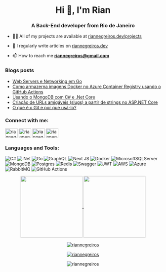 <h1 align="center">Hi 👋, I'm Rian</h1>
<h3 align="center">A Back-End developer from Rio de Janeiro</h3>

- 👨‍💻 All of my projects are available at [riannegreiros.dev/projects](https://www.riannegreiros.dev/projects)

- 📝 I regularly write articles on [riannegreiros.dev](https://www.riannegreiros.dev)

- 📫 How to reach me **riannegreiros@gmail.com**

### Blogs posts
<!-- BLOG-POST-LIST:START -->
- [Web Servers e Networking em Go](https://dev.to/riannegreiros/web-servers-e-networking-em-go-3l8h)
- [Como armazerna imagens Docker no Azure Container Registry usando o GitHub Actions](https://dev.to/riannegreiros/armazenando-imagens-docker-para-azure-container-registry-usando-o-github-actions-3lja)
- [Usando o MongoDB com C# e .Net Core](https://dev.to/riannegreiros/usando-o-mongodb-com-c-e-net-core-2651)
- [Criação de URLs amigáveis &lpar;slugs&rpar; a partir de strings no ASP.NET Core](https://dev.to/riannegreiros/criacao-de-urls-amigaveis-slugs-a-partir-de-strings-no-aspnet-core-2lp6)
- [O que é o Git e por que usá-lo?](https://dev.to/riannegreiros/o-que-e-o-git-e-por-que-usa-lo-419c)
<!-- BLOG-POST-LIST:END -->

<h3 align="left">Connect with me:</h3>
<p align="left">
<a href="https://dev.to/riannegreiros" target="blank"><img align="center" src="https://raw.githubusercontent.com/rahuldkjain/github-profile-readme-generator/master/src/images/icons/Social/devto.svg" alt="riannegreiros" height="30" width="40" /></a>
<a href="https://linkedin.com/in/riannegreiros" target="blank"><img align="center" src="https://raw.githubusercontent.com/rahuldkjain/github-profile-readme-generator/master/src/images/icons/Social/linked-in-alt.svg" alt="riannegreiros" height="30" width="40" /></a>
<a href="https://www.hackerrank.com/riannegreiros" target="blank"><img align="center" src="https://raw.githubusercontent.com/rahuldkjain/github-profile-readme-generator/master/src/images/icons/Social/hackerrank.svg" alt="riannegreiros" height="30" width="40" /></a>
<a href="https://www.leetcode.com/riannegreiros" target="blank"><img align="center" src="https://raw.githubusercontent.com/rahuldkjain/github-profile-readme-generator/master/src/images/icons/Social/leet-code.svg" alt="riannegreiros" height="30" width="40" /></a>
</p>

<h3 align="left">Languages and Tools:</h3>
<p align="left">
  
![C#](https://img.shields.io/badge/c%23-%23239120.svg?style=for-the-badge&logo=c-sharp&logoColor=white)
![.Net](https://img.shields.io/badge/.NET-5C2D91?style=for-the-badge&logo=.net&logoColor=white)
![Go](https://img.shields.io/badge/go-%2300ADD8.svg?style=for-the-badge&logo=go&logoColor=white)
![GraphQL](https://img.shields.io/badge/-GraphQL-E10098?style=for-the-badge&logo=graphql&logoColor=white)
![Next JS](https://img.shields.io/badge/Next-black?style=for-the-badge&logo=next.js&logoColor=white)
![Docker](https://img.shields.io/badge/docker-%230db7ed.svg?style=for-the-badge&logo=docker&logoColor=white)
![MicrosoftSQLServer](https://img.shields.io/badge/Microsoft%20SQL%20Server-CC2927?style=for-the-badge&logo=microsoft%20sql%20server&logoColor=white)
![MongoDB](https://img.shields.io/badge/MongoDB-%234ea94b.svg?style=for-the-badge&logo=mongodb&logoColor=white)
![Postgres](https://img.shields.io/badge/postgres-%23316192.svg?style=for-the-badge&logo=postgresql&logoColor=white)
![Redis](https://img.shields.io/badge/redis-%23DD0031.svg?style=for-the-badge&logo=redis&logoColor=white)
![Swagger](https://img.shields.io/badge/-Swagger-%23Clojure?style=for-the-badge&logo=swagger&logoColor=white)
![JWT](https://img.shields.io/badge/JWT-black?style=for-the-badge&logo=JSON%20web%20tokens)
![AWS](https://img.shields.io/badge/AWS-%23FF9900.svg?style=for-the-badge&logo=amazon-aws&logoColor=white)
![Azure](https://img.shields.io/badge/azure-%230072C6.svg?style=for-the-badge&logo=microsoftazure&logoColor=white)
![RabbitMQ](https://img.shields.io/badge/Rabbitmq-FF6600?style=for-the-badge&logo=rabbitmq&logoColor=white)
![GitHub Actions](https://img.shields.io/badge/github%20actions-%232671E5.svg?style=for-the-badge&logo=githubactions&logoColor=white)
</p>

<p align="center">
  <a href="https://github.com/anuraghazra/github-readme-stats">
  <img height=200 align="center" src="https://github-readme-stats.vercel.app/api?username=RianNegreiros&show_icons=true&theme=dracula&hide_border=true" />
</a>
<a href="https://github.com/anuraghazra/convoychat">
  <img height=200 align="center" src="https://github-readme-stats.vercel.app/api/top-langs?username=RianNegreiros&layout=compact&langs_count=8&card_width=320&theme=dracula&hide_border=true" />
</a>
</p>

<p align="center"> <a href="https://github.com/DenverCoder1/github-readme-streak-stats"><img src="https://github-readme-streak-stats-ecru.vercel.app?user=RianNegreiros&theme=dracula&hide_border=true" alt="riannegreiros" /></a> </p>

<p align="center"> <a href="https://github.com/ryo-ma/github-profile-trophy"><img src="https://github-profile-trophy.vercel.app/?username=RianNegreiros&column=3&margin-w=15&margin-h=15&theme=dracula" alt="riannegreiros" /></a> </p>

<p align="center"> <img src="https://komarev.com/ghpvc/?username=Riannegreiros&label=Profile%20views&color=blueviolet&style=for-the-badge" alt="riannegreiros" /> </p>

